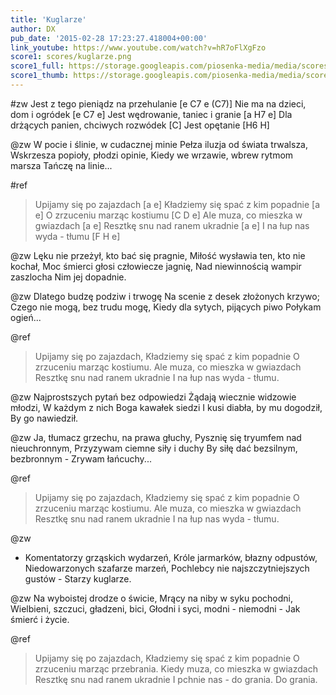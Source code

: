 ```yaml
---
title: 'Kuglarze'
author: DX
pub_date: '2015-02-28 17:23:27.418004+00:00'
link_youtube: https://www.youtube.com/watch?v=hR7oFlXgFzo
score1: scores/kuglarze.png
score1_full: https://storage.googleapis.com/piosenka-media/media/scores/kuglarze.png
score1_thumb: https://storage.googleapis.com/piosenka-media/media/scores/kuglarze.png.180x0_q85_upscale.jpg
---
```


#zw
Jest z tego pieniądz na przehulanie [e C7 e (C7)]
Nie ma na dzieci, dom i ogródek [e C7 e]
Jest wędrowanie, taniec i granie [a H7 e]
Dla drżących panien, chciwych rozwódek [C]
Jest opętanie [H6 H]

@zw
W pocie i ślinie, w cudacznej minie
Pełza iluzja od świata trwalsza,
Wskrzesza popioły, płodzi opinie,
Kiedy we wrzawie, wbrew rytmom marsza
Tańczę na linie...

#ref
>Upijamy się po zajazdach [a e]
>Kładziemy się spać z kim popadnie [a e]
>O zrzuceniu marząc kostiumu [C D e]
>Ale muza, co mieszka w gwiazdach [a e]
>Resztkę snu nad ranem ukradnie [a e]
>I na łup nas wyda - tłumu [F H e]

@zw
Lęku nie przeżył, kto bać się pragnie,
Miłość wysławia ten, kto nie kochał,
Moc śmierci głosi człowiecze jagnię,
Nad niewinnością wampir zaszlocha
Nim jej dopadnie.

@zw
Dlatego budzę podziw i trwogę
Na scenie z desek złożonych krzywo;
Czego nie mogą, bez trudu mogę,
Kiedy dla sytych, pijących piwo
Połykam ogień...

@ref
>Upijamy się po zajazdach,
>Kładziemy się spać z kim popadnie
>O zrzuceniu marząc kostiumu.
>Ale muza, co mieszka w gwiazdach
>Resztkę snu nad ranem ukradnie
>I na łup nas wyda - tłumu.

@zw
Najprostszych pytań bez odpowiedzi
Żądają wiecznie widzowie młodzi,
W każdym z nich Boga kawałek siedzi
I kusi diabła, by mu dogodził,
By go nawiedził.

@zw
Ja, tłumacz grzechu, na prawa głuchy,
Pysznię się tryumfem nad nieuchronnym,
Przyzywam ciemne siły i duchy
By siłę dać bezsilnym, bezbronnym -
Zrywam łańcuchy...

@ref
>Upijamy się po zajazdach,
>Kładziemy się spać z kim popadnie
>O zrzuceniu marząc kostiumu.
>Ale muza, co mieszka w gwiazdach
>Resztkę snu nad ranem ukradnie
>I na łup nas wyda - tłumu.

@zw
- Komentatorzy grząskich wydarzeń,
Króle jarmarków, błazny odpustów,
Niedowarzonych szafarze marzeń,
Pochlebcy nie najszczytniejszych gustów -
Starzy kuglarze.

@zw
Na wyboistej drodze o świcie,
Mrący na niby w syku pochodni,
Wielbieni, szczuci, gładzeni, bici,
Głodni i syci, modni - niemodni -
Jak śmierć i życie.

@ref
>Upijamy się po zajazdach,
>Kładziemy się spać z kim popadnie
>O zrzuceniu marząc przebrania.
>Kiedy muza, co mieszka w gwiazdach
>Resztkę snu nad ranem ukradnie
>I pchnie nas - do grania. Do grania.